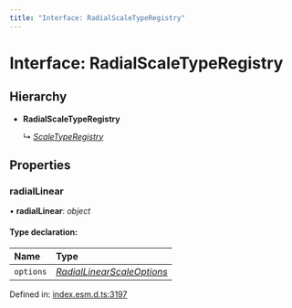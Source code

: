 ```yaml
---
title: "Interface: RadialScaleTypeRegistry"
---
```


# Interface: RadialScaleTypeRegistry

## Hierarchy

* **RadialScaleTypeRegistry**

  ↳ [*ScaleTypeRegistry*](scaletyperegistry.md)

## Properties

### radialLinear

• **radialLinear**: *object*

#### Type declaration:

Name | Type |
:------ | :------ |
`options` | [*RadialLinearScaleOptions*](../README.md#radiallinearscaleoptions) |

Defined in: [index.esm.d.ts:3197](https://github.com/chartjs/Chart.js/blob/b319f2cf/types/index.esm.d.ts#L3197)
